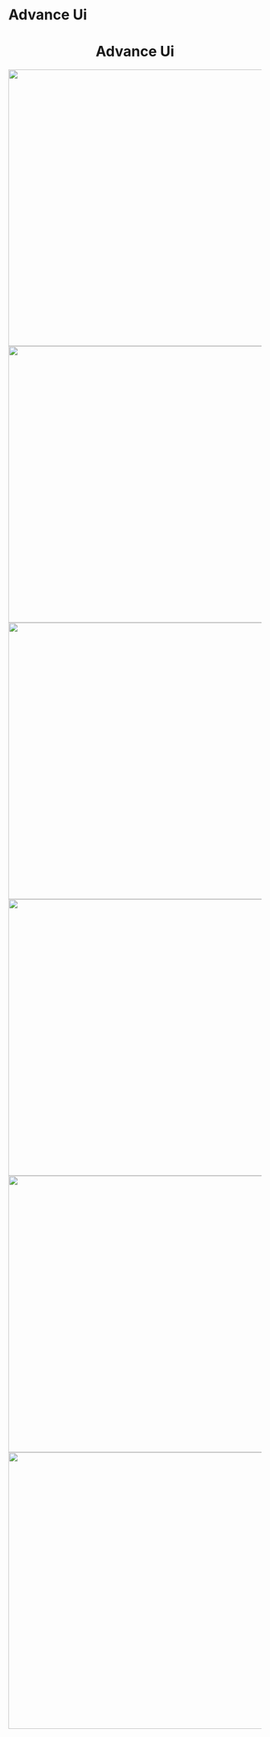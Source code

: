 # Advance Ui

<h1 align="center"> Advance Ui</h1>


<div align ="center">

  <img src = "https://github.com/user-attachments/assets/09de8442-871f-422e-9f04-2f8b539bd121" height ="550">
   <img src = "https://github.com/user-attachments/assets/6c1d2313-35b2-4d2d-8eb5-7e41afb8b639" height ="550">
    <img src = "https://github.com/user-attachments/assets/4ed68cb6-20f0-4f0b-b84f-d52c55af8509" height ="550">
     <img src = "https://github.com/user-attachments/assets/2c1ef0f0-d32f-4cb9-be26-a0de1dfb4dcf" height ="550">
      <img src = "https://github.com/user-attachments/assets/1576cbaf-ba4b-4f8a-b716-bc7d3b5500d7" height ="550">
       <img src = "https://github.com/user-attachments/assets/8e4e2edf-8036-4edf-82e4-7f4701317a05" height ="550">





</div>

